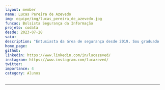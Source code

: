 ```yaml
---
layout: member
name: Lucas Pereira de Azevedo
img: equipe/img/lucas_pereira_de_azevedo.jpg
funcao: Bolsista Segurança da Informação
projeto: codata
desde: 2023-07-28
saiu: 
description: "Entusiasta da área de segurança desde 2019. Sou graduado pelo IFPB, onde tive o prazer de fazer parte da equipe de robótica e apresentar trabalhos em eventos renomados, como a Campus Party Brasil e Campus Party Natal, abordando temas relacionados à tecnologia, onde despertei minha paixão pela área. Atualmente na graduação de Sistemas de informação pela UFPB, desenvolvi conhecimento sobre hardware hacking, e também aprofundei meus conhecimentos sobre a área de web e redes. Meu interesse por segurança digital tem me motivado a explorar e estudar livremente, sempre em busca de aprimorar minhas competências nesse campo em constante evolução buscando novos desafios e oportunidades para contribuir no desenvolvimento de soluções inovadoras e eficientes."
home_page: 
github: 
linkedin: https://www.linkedin.com/in/lucazeved/
instagram: https://www.instagram.com/lucazeved/
twitter: 
importance: 4
category: Alunos
---
```


---



